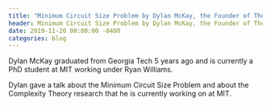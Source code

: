 ```yaml
---
title: "Minimum Circuit Size Problem by Dylan McKay, the Founder of Theory Club!"
header: Minimum Circuit Size Problem by Dylan McKay, the Founder of Theory Club!
date: 2019-11-20 00:00:00 -0400
categories: blog
---
```


Dylan McKay graduated from Georgia Tech 5 years ago and is currently a PhD student at MIT working under Ryan Williams. 

Dylan gave a talk about the Minimum Circuit Size Problem
and about the Complexity Theory research that he is currently
working on at MIT.